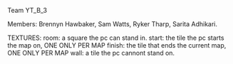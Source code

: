 Team YT_B_3

Members:
Brennyn Hawbaker,
Sam Watts,
Ryker Tharp,
Sarita Adhikari.

TEXTURES:
 room: a square the pc can stand in.
 start: the tile the pc starts the map on, ONE ONLY PER MAP
 finish: the tile that ends the current map, ONE ONLY PER MAP
 wall: a tile the pc cannont stand on.